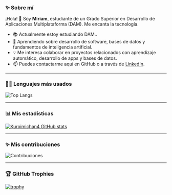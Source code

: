 ### ✨ Sobre mí

¡Hola! 👋 Soy **Miriam**, estudiante de un Grado Superior en Desarrollo de Aplicaciones Multiplataforma (DAM). Me encanta la tecnología.
- 📚 Actualmente estoy estudiando DAM..
- 🌱 Aprendiendo sobre desarrollo de software, bases de datos y fundamentos de inteligencia artificial.
- 💡 Me interesa colaborar en proyectos relacionados con aprendizaje automático, desarrollo de apps y bases de datos.
- 📫 Puedes contactarme aquí en GitHub o a través de [LinkedIn](www.linkedin.com/in/miriamhernández-navarro-a56104182/).

---

### 🧑‍💻 Lenguajes más usados

![Top Langs](https://github-readme-stats.vercel.app/api/top-langs/?username=Kuroimichan4&layout=compact&langs_count=10)

---

### 📊 Mis estadísticas

[![Kuroimichan4 GitHub stats](https://github-readme-stats.vercel.app/api?username=Kuroimichan4&show_icons=true&theme=dark)](https://github.com/Kuroimichan4)

---

### ✨ Mis contribuciones

![Contribuciones](https://ghchart.rshah.org/Kuroimichan4)

---

### 🏆 GitHub Trophies

[![trophy](https://github-profile-trophy.vercel.app/?username=Kuroimichan4&theme=onedark&row=2&column=4)](https://github.com/Kuroimichan4)
